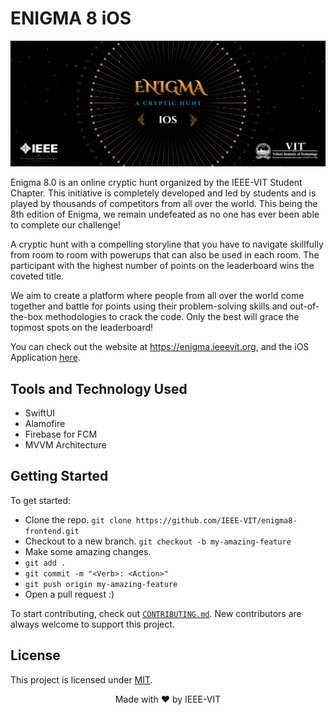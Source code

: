 # ENIGMA 8 iOS

![Enigma Cover](Assets/Cover.png)
<br/>

Enigma 8.0 is an online cryptic hunt organized by the IEEE-VIT Student Chapter. This initiative is completely developed and led by students and is played by thousands of competitors from all over the world. This being the 8th edition of Enigma, we remain undefeated as no one has ever been able to complete our challenge!

A cryptic hunt with a compelling storyline that you have to navigate skillfully from room to room with powerups that can also be used in each room. The participant with the highest number of points on the leaderboard wins the coveted title.

We aim to create a platform where people from all over the world come together and battle for points using their problem-solving skills and out-of-the-box methodologies to crack the code. Only the best will grace the topmost spots on the leaderboard!

You can check out the website at https://enigma.ieeevit.org, and the iOS Application [here](https://apps.apple.com/mm/app/enigma-8-0/id1596348102).

## Tools and Technology Used
* SwiftUI
* Alamofire
* Firebase for FCM
* MVVM Architecture

## Getting Started

To get started:

- Clone the repo.
  `git clone https://github.com/IEEE-VIT/enigma8-frontend.git`
- Checkout to a new branch.
  `git checkout -b my-amazing-feature`
- Make some amazing changes.
- `git add .`
- `git commit -m "<Verb>: <Action>"`
- `git push origin my-amazing-feature`
- Open a pull request :)

To start contributing, check out [`CONTRIBUTING.md`](https://github.com/IEEE-VIT/enigma8-frontend/tree/master/CONTRIBUTING.md). New contributors are always welcome to support this project.

## License

This project is licensed under [MIT](https://github.com/IEEE-VIT/enigma8-frontend/blob/master/LICENSE).

<p align="center">Made with ❤ by IEEE-VIT</p>
